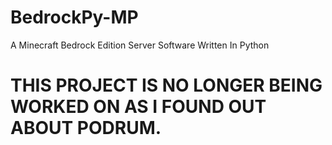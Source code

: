 # BedrockPy-MP
A Minecraft Bedrock Edition Server Software Written In Python
# THIS PROJECT IS NO LONGER BEING WORKED ON AS I FOUND OUT ABOUT PODRUM.
